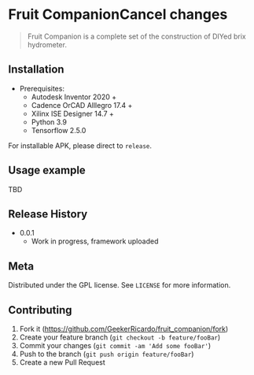 # Fruit CompanionCancel changes
> Fruit Companion is a complete set of the construction of DIYed brix hydrometer.



## Installation

* Prerequisites:
   *  Autodesk Inventor 2020 +
   *  Cadence OrCAD Alllegro 17.4 +
   *  Xilinx ISE Designer 14.7 +
   *  Python 3.9 
   *  Tensorflow 2.5.0   

For installable APK, please direct to `release`.

## Usage example

TBD

## Release History

* 0.0.1
    * Work in progress, framework uploaded

## Meta

Distributed under the GPL license. See ``LICENSE`` for more information.


## Contributing

1. Fork it (<https://github.com/GeekerRicardo/fruit_companion/fork>)
2. Create your feature branch (`git checkout -b feature/fooBar`)
3. Commit your changes (`git commit -am 'Add some fooBar'`)
4. Push to the branch (`git push origin feature/fooBar`)
5. Create a new Pull Request
